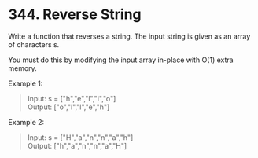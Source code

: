 # 344. Reverse String

Write a function that reverses a string. The input string is given as an array of characters s.

You must do this by modifying the input array in-place with O(1) extra memory.

Example 1:

>Input: s = ["h","e","l","l","o"]\
Output: ["o","l","l","e","h"]

Example 2:

>Input: s = ["H","a","n","n","a","h"]\
Output: ["h","a","n","n","a","H"]